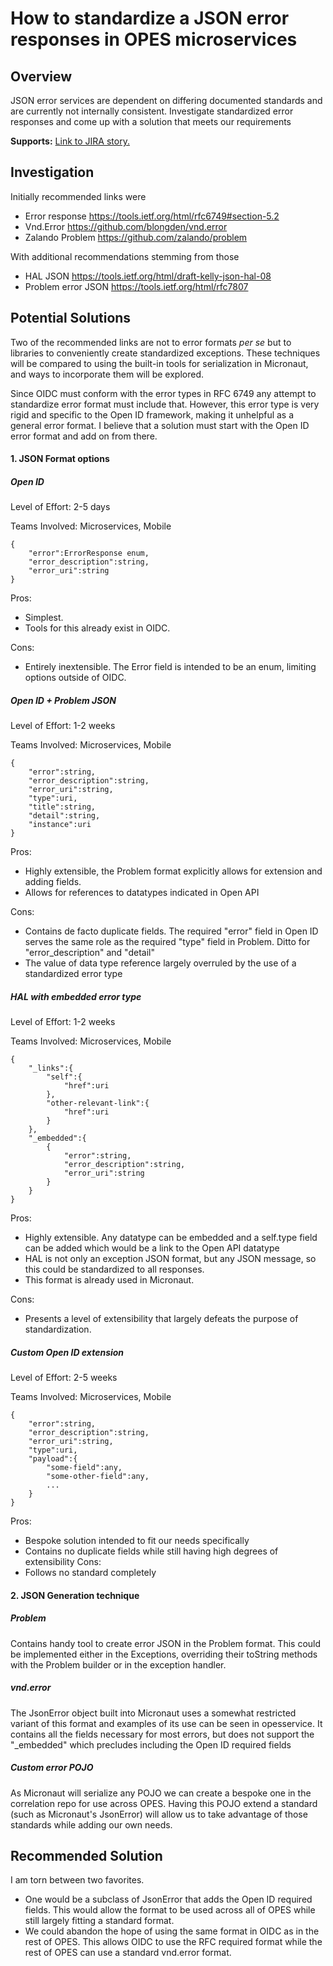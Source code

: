 # How to standardize a JSON error responses in OPES microservices

## Overview

JSON error services are dependent on differing documented standards and are currently not internally consistent. Investigate standardized error responses and come up with a solution that meets our requirements

**Supports:**
[Link to JIRA story.](https://objectcomputing-projects.atlassian.net/browse/OPES2-366)

## Investigation

Initially recommended links were 

* Error response https://tools.ietf.org/html/rfc6749#section-5.2
* Vnd.Error  https://github.com/blongden/vnd.error
* Zalando Problem https://github.com/zalando/problem

With additional recommendations stemming from those
* HAL JSON https://tools.ietf.org/html/draft-kelly-json-hal-08
* Problem error JSON https://tools.ietf.org/html/rfc7807

## Potential Solutions

Two of the recommended links are not to error formats *per se* but to libraries to conveniently create standardized exceptions. These techniques will be compared to using the built-in tools for serialization in Micronaut, and ways to incorporate them will be explored.

Since OIDC must conform with the error types in RFC 6749 any attempt to standardize error format must include that. However, this error type is very rigid and specific to the Open ID framework, making it unhelpful as a general error format. I believe that a solution must start with the Open ID error format and add on from there.

#### 1. JSON Format options

##### Open ID

Level of Effort: 2-5 days

Teams Involved: Microservices, Mobile
```
{
    "error":ErrorResponse enum, 
    "error_description":string, 
    "error_uri":string
}
```
Pros: 
* Simplest. 
* Tools for this already exist in OIDC.

Cons: 
* Entirely inextensible. The Error field is intended to be an enum, limiting options outside of OIDC.

##### Open ID + Problem JSON

Level of Effort: 1-2 weeks

Teams Involved: Microservices, Mobile

```
{
    "error":string, 
    "error_description":string, 
    "error_uri":string, 
    "type":uri, 
    "title":string, 
    "detail":string, 
    "instance":uri
}
```
Pros: 
* Highly extensible, the Problem format explicitly allows for extension and adding fields. 
* Allows for references to datatypes indicated in Open API

Cons:
* Contains de facto duplicate fields. The required "error" field in Open ID serves the same role as the required "type" field in Problem. Ditto for "error_description" and "detail"
* The value of data type reference largely overruled by the use of a standardized error type

##### HAL with embedded error type

Level of Effort: 1-2 weeks

Teams Involved: Microservices, Mobile

```
{
    "_links":{
        "self":{
            "href":uri
        },
        "other-relevant-link":{
            "href":uri
        }
    },
    "_embedded":{
        {
            "error":string, 
            "error_description":string, 
            "error_uri":string
        }
    }
}
```
Pros:
* Highly extensible. Any datatype can be embedded and a self.type field can be added which would be a link to the Open API datatype
* HAL is not only an exception JSON format, but any JSON message, so this could be standardized to all responses.
* This format is already used in Micronaut.

Cons:
* Presents a level of extensibility that largely defeats the purpose of standardization.

##### Custom Open ID extension

Level of Effort: 2-5 weeks

Teams Involved: Microservices, Mobile
```
{
    "error":string, 
    "error_description":string, 
    "error_uri":string,
    "type":uri,
    "payload":{
        "some-field":any,
        "some-other-field":any,
        ...
    }
}
```
Pros:
* Bespoke solution intended to fit our needs specifically
* Contains no duplicate fields while still having high degrees of extensibility
Cons:
* Follows no standard completely

#### 2. JSON Generation technique

##### Problem

Contains handy tool to create error JSON in the Problem format. This could be implemented either in the Exceptions, overriding their toString methods with the Problem builder or in the exception handler.

##### vnd.error

The JsonError object built into Micronaut uses a somewhat restricted variant of this format and examples of its use can be seen in opesservice. It contains all the fields necessary for most errors, but does not support the "_embedded" which precludes including the Open ID required fields

##### Custom error POJO

As Micronaut will serialize any POJO we can create a bespoke one in the correlation repo for use across OPES. Having this POJO extend a standard (such as Micronaut's JsonError) will allow us to take advantage of those standards while adding our own needs.

## Recommended Solution

I am torn between two favorites. 
* One would be a subclass of JsonError that adds the Open ID required fields. This would allow the format to be used across all of OPES while still largely fitting a standard format.
* We could abandon the hope of using the same format in OIDC as in the rest of OPES. This allows OIDC to use the RFC required format while the rest of OPES can use a standard vnd.error format.
